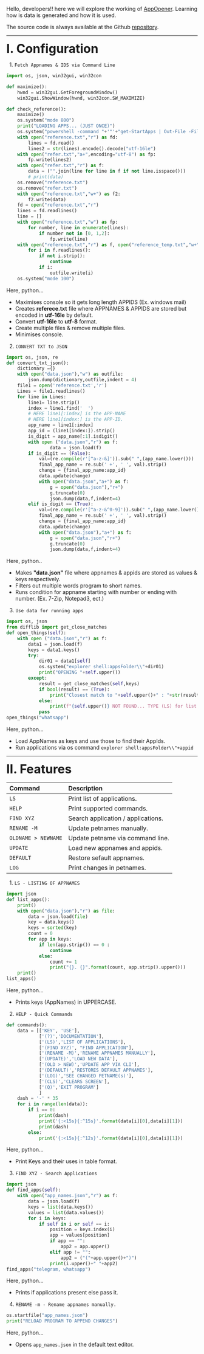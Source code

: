 Hello, developers!! here we will explore the working of <a href="https://pypi.org/project/AppOpener/" target="_blank">AppOpener</a>. Learning how is data is generated and how it is used.

The source code is always available at the Github <a href="https://github.com/athrvvvv/AppOpener/" target="_blank">repository</a>.

---

**<font size="6">Ⅰ. Configuration</font>** 

&nbsp; 1. `Fetch Appnames & IDS via Command Line`

``` python
import os, json, win32gui, win32con

def maximize():
    hwnd = win32gui.GetForegroundWindow()
    win32gui.ShowWindow(hwnd, win32con.SW_MAXIMIZE)

def check_reference():                               
    maximize()
    os.system("mode 800")
    print("LOADING APPS... (JUST ONCE)")
    os.system("powershell -command "+'"'+"get-StartApps | Out-File -Filepath "+"'"+"reference.txt"+"'"+'"')
    with open("reference.txt","r") as fd:
        lines = fd.read()
        lines2 = str(lines).encode().decode("utf-16le")
    with open("refer.txt","a+",encoding="utf-8") as fp:
        fp.write(lines2)
    with open("refer.txt","r") as f:
        data = ("".join(line for line in f if not line.isspace()))
        # print(data)
    os.remove("reference.txt")
    os.remove("refer.txt")
    with open("reference.txt","w+") as f2:
        f2.write(data)
    fd = open("reference.txt","r") 
    lines = fd.readlines()
    line = []
    with open("reference.txt","w") as fp:
        for number, line in enumerate(lines):
            if number not in [0, 1,2]:
                fp.write(line)
    with open("reference.txt","r") as f, open("reference_temp.txt","w+") as outfile:
        for i in f.readlines():
            if not i.strip():
                continue
            if i:
                outfile.write(i)
    os.system("mode 100")
```

Here, python...

- Maximises console so it gets long length APPIDS (Ex. windows mail)
- Creates **referece.txt** file where APPNAMES & APPIDS are stored but encoded in **utf-16le** by default.
- Convert **utf-16le** to **utf-8** format.
- Create multiple files & remove multiple files.
- Minimises console.

&nbsp; 2. `CONVERT TXT to JSON`

``` python
import os, json, re
def convert_txt_json():
    dictionary ={}
    with open("data.json"),"w") as outfile:
        json.dump(dictionary,outfile,indent = 4)
    file1 = open('reference.txt','r')
    Lines = file1.readlines()
    for line in Lines:
        line1= line.strip()
        index = line1.find('  ')
        # HERE line1[:index] is the APP-NAME
        # HERE line1[index:] is the APP-ID.
        app_name = line1[:index]
        app_id = (line1[index:]).strip()
        is_digit = app_name[:1].isdigit()
        with open ("data.json","r") as f:
                data = json.load(f)
        if is_digit == (False):
            val=(re.compile(r'[^a-z-&]')).sub(" ",(app_name.lower()))
            final_app_name = re.sub(' +', ' ', val).strip()
            change = {final_app_name:app_id}
            data.update(change)
            with open("data.json","a+") as f:
                g = open("data.json"),"r+")
                g.truncate(0)
                json.dump(data,f,indent=4)
        elif is_digit == (True):
            val=(re.compile(r'[^a-z-&^0-9]')).sub(" ",(app_name.lower()))
            final_app_name = re.sub(' +', ' ', val).strip()
            change = {final_app_name:app_id}
            data.update(change)
            with open("data.json"),"a+") as f:
                g = open("data.json","r+")
                g.truncate(0)
                json.dump(data,f,indent=4)
```

Here, python..

- Makes **"data.json"** file where appnames & appids are stored as values & keys respectively.
- Filters out multiple words program to short names.
- Runs condition for appname starting with number or ending with number. (Ex. 7-Zip, Notepad3, ect.)

&nbsp; 3. `Use data for running apps`

``` python
import os, json
from difflib import get_close_matches
def open_things(self):
    with open ("data.json","r") as f:
        data1 = json.load(f)
        keys = data1.keys()
        try:
            dir01 = data1[self]
            os.system("explorer shell:appsFolder\\"+dir01)
            print("OPENING "+self.upper())
        except:
            result = get_close_matches(self,keys)
            if bool(result) == (True):
                print("Closest match to "+self.upper()+" : "+str(result))
            else:
                print(f"{self.upper()} NOT FOUND... TYPE (LS) for list of applications.")
            pass
open_things("whatsapp")
```

Here, python...

- Load AppNames as keys and use those to find their AppIds.
- Run applications via os command `explorer shell:appsFolder\\"+appid`

--- 

**<font size="6">Ⅱ. Features</font>** 

| Command      | Description                          |
| :---------- | :----------------------------------- |
| `LS`       | Print list of applications.  |
| `HELP`    | Print supported commands. |
| `FIND XYZ`       | Search application / applications. |
| `RENAME -M`    | Update petnames manually. |
| `OLDNAME > NEWNAME`    | Update petname via command line. |
| `UPDATE`    | Load new appnames and appids. |
| `DEFAULT`    |Restore sefault appnames. |
| `LOG`    | Print changes in petnames. |


&nbsp; 1. `LS - LISTING OF APPNAMES`

``` python
import json
def list_apps():
    print()
    with open("data.json"),"r") as file:
        data = json.load(file)
        key = data.keys()
        keys = sorted(key)
        count = 0
        for app in keys:
            if len(app.strip()) == 0 :
                continue
            else:
                count += 1
                print("{}. {}".format(count, app.strip().upper()))
    print()
list_apps()
```

Here, python...

- Prints keys (AppNames) in UPPERCASE.

&nbsp; 2. `HELP - Quick Commands`

``` python
def commands():
    data = [['KEY', 'USE'],
            ['(?)','DOCUMENTATION'],
            ['(LS)','LIST OF APPLICATIONS'],
            ['(FIND XYZ)', "FIND APPLICATION"],
            ['(RENAME -M)','RENAME APPNAMES MANUALLY'],
            ['(UPDATE)','LOAD NEW DATA'],
            ['(OLD > NEW)','UPDATE APP VIA CLI'],
            ['(DEFAULT)','RESTORES DEFAULT APPNAMES'],
            ['(LOG)','SEE CHANGED PETNAME(s)'],
            ['(CLS)','CLEARS SCREEN'],
            ['(Q)','EXIT PROGRAM']      
            ]
    dash = '-' * 35
    for i in range(len(data)):
        if i == 0:
            print(dash)
            print('{:<15s}{:^15s}'.format(data[i][0],data[i][1]))
            print(dash)
        else:
            print('{:<15s}{:^12s}'.format(data[i][0],data[i][1]))
```

Here, python...

- Print Keys and their uses in table format.

&nbsp; 3. `FIND XYZ - Search Applications`

``` python
import json
def find_apps(self):
    with open("app_names.json","r") as f:
        data = json.load(f)
        keys = list(data.keys())
        values = list(data.values())
        for i in keys:
            if self in i or self == i:
                position = keys.index(i)
                app = values[position]
                if app == "":
                    app2 = app.upper()
                elif app != "":
                    app2 = ("("+app.upper()+")")
                print(i.upper()+" "+app2)
find_apps("telegram, whatsapp")
```

Here, python...

- Prints if applications present else pass it.

&nbsp; 4. `RENAME -m - Rename appnames manually.`

``` python
os.startfile("app_names.json")
print("RELOAD PROGRAM TO APPEND CHANGES")
```

Here, python...

- Opens `app_names.json` in the default text editor.